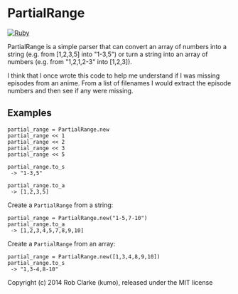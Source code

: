 PartialRange
============

[![Ruby](https://github.com/kumo/partial_range.rb/actions/workflows/ruby.yml/badge.svg)](https://github.com/kumo/partial_range.rb/actions/workflows/ruby.yml)

PartialRange is a simple parser that can convert an array of numbers into a string (e.g. from [1,2,3,5] into "1-3,5") or turn a string into an array of numbers (e.g. from "1,2,1,2-3" into [1,2,3]).

I think that I once wrote this code to help me understand if I was missing episodes from an anime. From a list of filenames I would extract the episode numbers and then see if any were missing.


## Examples

````
partial_range = PartialRange.new
partial_range << 1
partial_range << 2
partial_range << 3
partial_range << 5

partial_range.to_s
 -> "1-3,5"

partial_range.to_a
 -> [1,2,3,5]
````

Create a `PartialRange` from a string:

````
partial_range = PartialRange.new("1-5,7-10")
partial_range.to_a
 -> [1,2,3,4,5,7,8,9,10]
````

Create a `PartialRange` from an array:

````
partial_range = PartialRange.new([1,3,4,8,9,10])
partial_range.to_s
 -> "1,3-4,8-10"
````

Copyright (c) 2014 Rob Clarke (kumo), released under the MIT license
